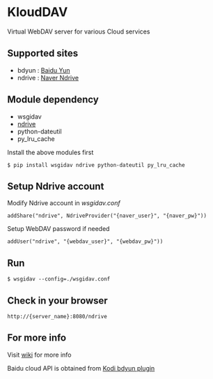 # KloudDAV

Virtual WebDAV server for various Cloud services

## Supported sites

* bdyun : [Baidu Yun](http://yun.baidu.com)
* ndrive : [Naver Ndrive](http://ndrive.naver.com)

## Module dependency

* wsgidav
* [ndrive](http://carpedm20.github.io/ndrive)
* python-dateutil
* py\_lru\_cache

Install the above modules first

	$ pip install wsgidav ndrive python-dateutil py_lru_cache

## Setup Ndrive account

Modify Ndrive account in *wsgidav.conf*

	addShare("ndrive", NdriveProvider("{naver_user}", "{naver_pw}"))

Setup WebDAV password if needed

	addUser("ndrive", "{webdav_user}", "{webdav_pw}"))

## Run

	$ wsgidav --config=./wsgidav.conf

## Check in your browser

	http://{server_name}:8080/ndrive

## For more info

Visit [wiki](https://github.com/hojel/klouddav/wiki) for more info

Baidu cloud API is obtained from [Kodi bdyun plugin](https://github.com/caasiu/plugin.video.bdyun)

